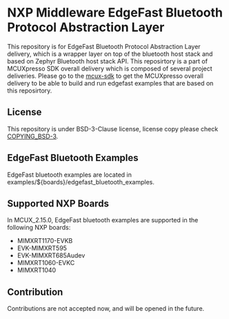 # NXP Middleware EdgeFast Bluetooth Protocol Abstraction Layer
This repository is for EdgeFast Bluetooth Protocol Abstraction Layer delivery, which is a wrapper layer on top of the bluetooth host stack and based on Zephyr Bluetooth host stack API.
This reposirtory is a part of MCUXpresso SDK overall delivery which is composed of several project deliveries. Please go to the [mcux-sdk](https://github.com/NXPmicro/mcux-sdk/) to get the MCUXpresso overall delivery to be able to build and run edgefast examples that are based on this reposirtory.

## License
This repository is under BSD-3-Clause license, license copy please check [COPYING_BSD-3](COPYING-BSD-3).

## EdgeFast Bluetooth Examples
EdgeFast bluetooth examples are located in examples/${boards}/edgefast_bluetooth_examples. 

## Supported NXP Boards
In MCUX_2.15.0, EdgeFast bluetooth examples are supported in the following NXP boards:
- MIMXRT1170-EVKB
- EVK-MIMXRT595
- EVK-MIMXRT685Audev
- MIMXRT1060-EVKC
- MIMXRT1040

## Contribution
Contributions are not accepted now, and will be opened in the future. 